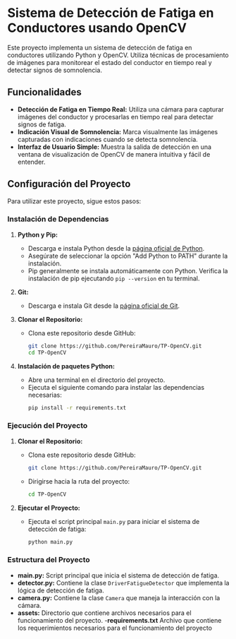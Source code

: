 # Sistema de Detección de Fatiga en Conductores usando OpenCV

Este proyecto implementa un sistema de detección de fatiga en conductores utilizando Python y OpenCV. Utiliza técnicas de procesamiento de imágenes para monitorear el estado del conductor en tiempo real y detectar signos de somnolencia.

## Funcionalidades

- **Detección de Fatiga en Tiempo Real:** Utiliza una cámara para capturar imágenes del conductor y procesarlas en tiempo real para detectar signos de fatiga.
- **Indicación Visual de Somnolencia:** Marca visualmente las imágenes capturadas con indicaciones cuando se detecta somnolencia.
- **Interfaz de Usuario Simple:** Muestra la salida de detección en una ventana de visualización de OpenCV de manera intuitiva y fácil de entender.

## Configuración del Proyecto

Para utilizar este proyecto, sigue estos pasos:

### Instalación de Dependencias

1. **Python y Pip:**
   - Descarga e instala Python desde la [página oficial de Python](https://www.python.org/downloads/).
   - Asegúrate de seleccionar la opción "Add Python to PATH" durante la instalación.
   - Pip generalmente se instala automáticamente con Python. Verifica la instalación de pip ejecutando `pip --version` en tu terminal.

2. **Git:**
   - Descarga e instala Git desde la [página oficial de Git](https://git-scm.com/downloads).

3. **Clonar el Repositorio:**
   - Clona este repositorio desde GitHub:
     ```bash
     git clone https://github.com/PereiraMauro/TP-OpenCV.git
     cd TP-OpenCV
     ```
4. **Instalación de paquetes Python:**
   - Abre una terminal en el directorio del proyecto.
   - Ejecuta el siguiente comando para instalar las dependencias necesarias:
     ```bash
     pip install -r requirements.txt
     ```

### Ejecución del Proyecto

1. **Clonar el Repositorio:**
   - Clona este repositorio desde GitHub:
     ```bash
     git clone https://github.com/PereiraMauro/TP-OpenCV.git
     ```
   - Dirigirse hacia la ruta del proyecto:
     ```bash
     cd TP-OpenCV
     ```  

2. **Ejecutar el Proyecto:**
   - Ejecuta el script principal `main.py` para iniciar el sistema de detección de fatiga:
     ```bash
     python main.py
     ```

### Estructura del Proyecto

- **main.py:** Script principal que inicia el sistema de detección de fatiga.
- **detector.py:** Contiene la clase `DriverFatigueDetector` que implementa la lógica de detección de fatiga.
- **camera.py:** Contiene la clase `Camera` que maneja la interacción con la cámara.
- **assets:** Directorio que contiene archivos necesarios para el funcionamiento del proyecto.
-**requirements.txt** Archivo que contiene los requerimientos necesarios para el funcionamiento del proyecto

